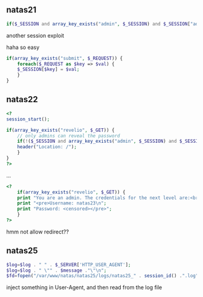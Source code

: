 ## natas21

```php
if($_SESSION and array_key_exists("admin", $_SESSION) and $_SESSION["admin"] == 1)
```

another session exploit

haha so easy

```php
if(array_key_exists("submit", $_REQUEST)) { 
    foreach($_REQUEST as $key => $val) { 
    $_SESSION[$key] = $val; 
    } 
} 
```

## natas22

```php
<? 
session_start(); 

if(array_key_exists("revelio", $_GET)) { 
    // only admins can reveal the password 
    if(!($_SESSION and array_key_exists("admin", $_SESSION) and $_SESSION["admin"] == 1)) { 
    header("Location: /"); 
    } 
} 
?> 
```
...

```php
<? 
    if(array_key_exists("revelio", $_GET)) { 
    print "You are an admin. The credentials for the next level are:<br>"; 
    print "<pre>Username: natas23\n"; 
    print "Password: <censored></pre>"; 
    } 
?> 
```

hmm not allow redirect??

## natas25

```php
$log=$log . " " . $_SERVER['HTTP_USER_AGENT'];
$log=$log . " \"" . $message ."\"\n"; 
$fd=fopen("/var/www/natas/natas25/logs/natas25_" . session_id() .".log","a");
```

inject something in User-Agent, and then read from the log file